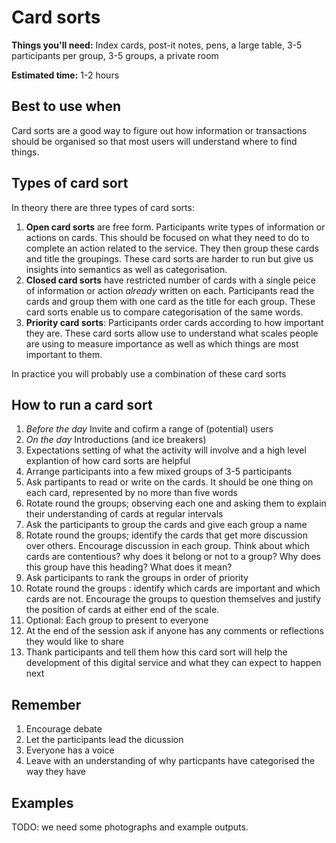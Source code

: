# Card sorts

**Things you'll need:** Index cards, post-it notes, pens, a large table, 3-5 participants per group, 3-5 groups, a private room 

**Estimated time:** 1-2 hours

## Best to use when

Card sorts are a good way to figure out how information or transactions should be organised so that most users will understand where to find things.

## Types of card sort

In theory there are three types of card sorts:

1. **Open card sorts** are free form. Participants write types of information or actions on cards. This should be focused on what they need to do to complete an action related to the service. They then group these cards and title the groupings. These card sorts are harder to run but give us insights into semantics as well as categorisation.
2. **Closed card sorts** have restricted number of cards with a single peice of information or action *already* written on each. Participants read the cards and group them with one card as the title for each group. These card sorts enable us to compare categorisation of the same words. 
3. **Priority card sorts**: Participants order cards according to how important they are. These card sorts allow use to understand what scales people are using to measure importance as well as which things are most important to them.

In practice you will probably use a combination of these card sorts

## How to run a card sort

1. *Before the day* Invite and cofirm a range of (potential) users 
2. *On the day* Introductions (and ice breakers)
3. Expectations setting of what the activity will involve and a high level explantion of how card sorts are helpful
4. Arrange participants into a few mixed groups of 3-5 participants
3. Ask partipants to read or write on the cards. It should be one thing on each card, represented by no more than five words
4. Rotate round the groups; observing each one and asking them to explain their understanding of cards at regular intervals
2. Ask the participants to group the cards and give each group a name
3. Rotate round the groups; identify the cards that get more discussion over others. Encourage discussion in each group. Think about which cards are contentious? why does it belong or not to a group? Why does this group have this heading? What does it mean?
4. Ask participants to rank the groups in order of priority
5. Rotate round the groups : identify which cards are important and which cards are not. Encourage the groups to question themselves and justify the position of cards at either end of the scale.
6. Optional: Each group to present to everyone
5. At the end of the session ask if anyone has any comments or reflections they would like to share
6. Thank participants and tell them how this card sort will help the development of this digital service and what they can expect to happen next

## Remember

1. Encourage debate
2. Let the participants lead the dicussion
3. Everyone has a voice
4. Leave with an understanding of why particpants have categorised the way they have

## Examples

TODO: we need some photographs and example outputs.
